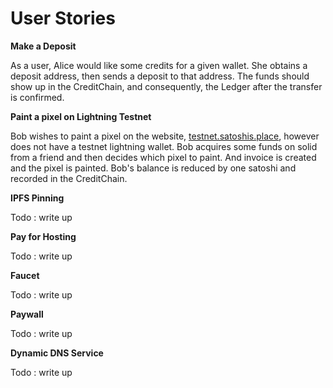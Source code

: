 # User Stories

**Make a Deposit**

As a user, Alice would like some credits for a given wallet.  She obtains a deposit address, then sends a deposit to that address.  The funds should show up in the CreditChain, and consequently, the Ledger after the transfer is confirmed.

**Paint a pixel on Lightning Testnet**

Bob wishes to paint a pixel on the website, [testnet.satoshis.place](https://testnet.satoshis.place/), however does not have a testnet lightning wallet.  Bob acquires some funds on solid from a friend and then decides which pixel to paint.  And invoice is created and the pixel is painted.  Bob's balance is reduced by one satoshi and recorded in the CreditChain.

**IPFS Pinning**

Todo : write up

**Pay for Hosting**

Todo : write up

**Faucet**

Todo : write up

**Paywall**

Todo : write up

**Dynamic DNS Service**

Todo : write up

